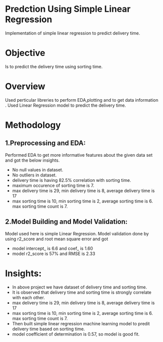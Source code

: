 # Predction Using Simple Linear Regression
Implementation of simple linear regression to predict delivery time.
# Objective
Is to predict the delivery time using sorting time.
# Overview
Used perticular libreries to perform EDA,plotting and to get data information . Used Linear Regression  model to predict the delivery time.
# Methodology
## 1.Preprocessing and EDA:
Performed EDA to get more informative features about the given data set and got the below insights.
* No null values in dataset.
* No outliers in dataset.
* delivery time is having 82.5% correlation with sorting time.
* maximum occurence of sorting time is 7.
* max delivery time is 29, min delivery time is 8, average delivery time is 17
* max sorting time is 10, min sorting time is 2, average sorting time is 6. max sorting time count is 7.
## 2.Model Building and Model Validation:
Model used here is simple Linear Regression. Model validation done by using r2_score and root mean square error and got
* model intercept_ is 6.6 and coef_ is 1.60
* model r2_score is 57% and RMSE is 2.33
# Insights:
* In above project we have dataset of delivery time and sorting time.
* It is observed that delivery time and sorting time is strongly correlate with each other.
* max delivery time is 29, min delivery time is 8, average delivery time is 17
* max sorting time is 10, min sorting time is 2, average sorting time is 6. max sorting time count is 7.
* Then built simple linear regression machine learning model to predit delivery time based on sorting time.
* model coefficient of determination is 0.57, so model is good fit.
